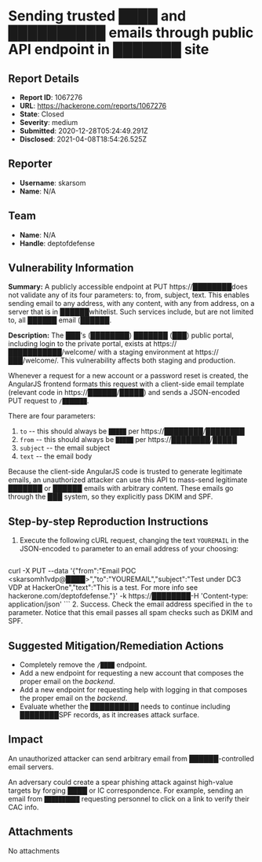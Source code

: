 # Sending trusted ████ and ██████████ emails through public API endpoint in ███████ site

## Report Details
- **Report ID**: 1067276
- **URL**: https://hackerone.com/reports/1067276
- **State**: Closed
- **Severity**: medium
- **Submitted**: 2020-12-28T05:24:49.291Z
- **Disclosed**: 2021-04-08T18:54:26.525Z

## Reporter
- **Username**: skarsom
- **Name**: N/A

## Team
- **Name**: N/A
- **Handle**: deptofdefense

## Vulnerability Information
**Summary:**
A publicly accessible endpoint at PUT https://████████does not validate any of its four parameters: to, from, subject, text. This enables sending email to any address, with any content, with any from address, on a server that is in ██████whitelist. Such services include, but are not limited to, all ██████ email (██████.

**Description:**
The ███'s (████████) ███████ (███) public portal, including login to the private portal, exists at https://███████████/welcome/ with a staging environment at https://███/welcome/. This vulnerability affects both staging and production.

Whenever a request for a new account or a password reset is created, the AngularJS frontend formats this request with a client-side email template (relevant code in https://██████/█████) and sends a JSON-encoded PUT request to `/███████`.

There are four parameters:
1) `to` -- this should always be `█████` per https://████████/████████
1) `from` -- this should always be `█████` per https://████████/█████
3) `subject` -- the email subject
4) `text` -- the email body

Because the client-side AngularJS code is trusted to generate legitimate emails, an unauthorized attacker can use this API to mass-send legitimate ███████ or ██████ emails with arbitrary content. These emails go through the ███ system, so they explicitly pass DKIM and SPF.

## Step-by-step Reproduction Instructions

1. Execute the following cURL request, changing the text `YOUREMAIL` in the JSON-encoded `to` parameter to an email address of your choosing:

    ```
curl -X PUT --data '{"from":"Email POC <skarsomh1vdp@████>","to":"YOUREMAIL","subject":"Test under DC3 VDP at HackerOne","text":"This is a test. For more info see hackerone.com/deptofdefense."}' -k https://████████-H 'Content-type: application/json'
    ```
2. Success. Check the email address specified in the `to` parameter. Notice that this email passes all spam checks such as DKIM and SPF.

## Suggested Mitigation/Remediation Actions
- Completely remove the `/████` endpoint.
- Add a new endpoint for requesting a new account that composes the proper email on the *backend*.
- Add a new endpoint for requesting help with logging in that composes the proper email on the *backend*.
- Evaluate whether the ██████████ needs to continue including ████████SPF records, as it increases attack surface.

## Impact

An unauthorized attacker can send arbitrary email from ██████-controlled email servers.

An adversary could create a spear phishing attack against high-value targets by forging ████ or IC correspondence. For example, sending an email from `██████████` requesting personnel to click on a link to verify their CAC info.

## Attachments
No attachments
